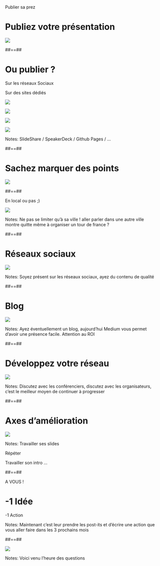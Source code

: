 <!-- .slide:-->

Publier sa prez


# Publiez votre présentation


![](./assets/images/g3a864e7b0c_0_440.png)

##==##
<!-- .slide:-->

# Ou publier ?


Sur les réseaux Sociaux


Sur des sites dédiés


![](./assets/images/g3a864e7b0c_0_448.png)

![](./assets/images/g3a864e7b0c_0_451.png)

![](./assets/images/g3a864e7b0c_0_452.png)

![](./assets/images/g3a864e7b0c_0_453.png)

Notes:
SlideShare / SpeakerDeck / Github Pages / ...



##==##
<!-- .slide:-->

# Sachez marquer des points


![](./assets/images/g3e3083f2f8_0_3.png)

##==##
<!-- .slide:-->

En local ou pas ;)


![](./assets/images/g3e3083f2f8_0_8.png)

Notes:
Ne pas se limiter qu’à sa ville ! aller parler dans une autre ville montre quitte même à organiser un tour de france ?



##==##
<!-- .slide:-->

# Réseaux sociaux


![](./assets/images/g3e3083f2f8_0_16.png)

Notes:
Soyez présent sur les réseaux sociaux, ayez du contenu de qualité



##==##
<!-- .slide:-->

# Blog


![](./assets/images/g3e3083f2f8_1_8.png)

Notes:
Ayez éventuellement un blog, aujourd’hui Medium vous permet d’avoir une présence facile. Attention au ROI



##==##
<!-- .slide:-->

# Développez votre réseau


![](./assets/images/g3e3083f2f8_3_0.png)

Notes:
Discutez avec les conférenciers, discutez avec les organisateurs, c’est le meilleur moyen de continuer à progresser



##==##
<!-- .slide:-->

# Axes d’amélioration


![](./assets/images/g3e3083f2f8_3_7.png)

Notes:
Travailler ses slides

Répéter

Travailler son intro ...



##==##
<!-- .slide: data-background="./assets/images/g3e3083f2f8_3_14.png"-->

A VOUS !


# -1 Idée

-1 Action


Notes:
Maintenant c’est leur prendre les post-its  et d’écrire une action que vous aller faire dans les 3 prochains mois



##==##
<!-- .slide:-->

![](./assets/images/g3a864e7b0c_0_454.png)

Notes:
Voici venu l’heure des questions



